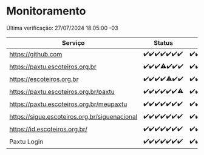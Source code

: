 # Monitoramento

Última verificação: 27/07/2024 18:05:00 -03

|Serviço|Status|Últimas 24h|
|---|---|---|
|https://github.com|<span title="2024-07-20: OK=24">✔️</span><span title="2024-07-21: OK=23">✔️</span><span title="2024-07-22: OK=23">✔️</span><span title="2024-07-23: OK=24">✔️</span><span title="2024-07-24: OK=24">✔️</span><span title="2024-07-25: OK=24">✔️</span><span title="2024-07-26: OK=21">✔️</span>|<span title="26/07/2024 18:06:00 -03 : 200">✔️</span><span title="26/07/2024 19:07:00 -03 : 200">✔️</span><span title="26/07/2024 20:06:00 -03 : 200">✔️</span><span title="26/07/2024 21:34:00 -03 : 200">✔️</span><span title="26/07/2024 22:55:00 -03 : 200">✔️</span><span title="26/07/2024 23:26:00 -03 : 200">✔️</span><span title="27/07/2024 00:09:00 -03 : 200">✔️</span><span title="27/07/2024 01:08:00 -03 : 200">✔️</span><span title="27/07/2024 02:07:00 -03 : 200">✔️</span><span title="27/07/2024 03:09:00 -03 : 200">✔️</span><span title="27/07/2024 04:08:00 -03 : 200">✔️</span><span title="27/07/2024 05:08:00 -03 : 200">✔️</span><span title="27/07/2024 06:07:00 -03 : 200">✔️</span><span title="27/07/2024 07:07:00 -03 : 200">✔️</span><span title="27/07/2024 08:06:00 -03 : 200">✔️</span><span title="27/07/2024 09:13:00 -03 : 200">✔️</span><span title="27/07/2024 10:08:00 -03 : 200">✔️</span><span title="27/07/2024 11:06:00 -03 : 200">✔️</span><span title="27/07/2024 12:06:00 -03 : 200">✔️</span><span title="27/07/2024 13:08:00 -03 : 200">✔️</span><span title="27/07/2024 14:06:00 -03 : 200">✔️</span><span title="27/07/2024 15:09:00 -03 : 200">✔️</span><span title="27/07/2024 16:03:00 -03 : 200">✔️</span><span title="27/07/2024 17:06:00 -03 : 200">✔️</span><span title="27/07/2024 18:05:00 -03 : 200">✔️</span>|
|https://paxtu.escoteiros.org.br|<span title="2024-07-20: OK=24">✔️</span><span title="2024-07-21: OK=23">✔️</span><span title="2024-07-22: OK=23">✔️</span><span title="2024-07-23: OK=23, Falhas=1">⚠️</span><span title="2024-07-24: OK=24">✔️</span><span title="2024-07-25: OK=24">✔️</span><span title="2024-07-26: OK=21">✔️</span>|<span title="26/07/2024 18:06:00 -03 : 200">✔️</span><span title="26/07/2024 19:07:00 -03 : 200">✔️</span><span title="26/07/2024 20:06:00 -03 : 200">✔️</span><span title="26/07/2024 21:34:00 -03 : 200">✔️</span><span title="26/07/2024 22:55:00 -03 : 200">✔️</span><span title="26/07/2024 23:26:00 -03 : 200">✔️</span><span title="27/07/2024 00:09:00 -03 : 200">✔️</span><span title="27/07/2024 01:08:00 -03 : 200">✔️</span><span title="27/07/2024 02:07:00 -03 : 200">✔️</span><span title="27/07/2024 03:09:00 -03 : 200">✔️</span><span title="27/07/2024 04:08:00 -03 : 200">✔️</span><span title="27/07/2024 05:08:00 -03 : 200">✔️</span><span title="27/07/2024 06:07:00 -03 : 200">✔️</span><span title="27/07/2024 07:07:00 -03 : 200">✔️</span><span title="27/07/2024 08:06:00 -03 : 200">✔️</span><span title="27/07/2024 09:13:00 -03 : 200">✔️</span><span title="27/07/2024 10:08:00 -03 : 200">✔️</span><span title="27/07/2024 11:06:00 -03 : 200">✔️</span><span title="27/07/2024 12:06:00 -03 : 200">✔️</span><span title="27/07/2024 13:08:00 -03 : 200">✔️</span><span title="27/07/2024 14:06:00 -03 : 200">✔️</span><span title="27/07/2024 15:09:00 -03 : 200">✔️</span><span title="27/07/2024 16:03:00 -03 : 200">✔️</span><span title="27/07/2024 17:06:00 -03 : 200">✔️</span><span title="27/07/2024 18:05:00 -03 : 200">✔️</span>|
|https://escoteiros.org.br|<span title="2024-07-20: OK=24">✔️</span><span title="2024-07-21: OK=23">✔️</span><span title="2024-07-22: OK=23">✔️</span><span title="2024-07-23: OK=24">✔️</span><span title="2024-07-24: OK=22, Falhas=2">⚠️</span><span title="2024-07-25: OK=24">✔️</span><span title="2024-07-26: OK=21">✔️</span>|<span title="26/07/2024 18:06:00 -03 : 200">✔️</span><span title="26/07/2024 19:07:00 -03 : 200">✔️</span><span title="26/07/2024 20:06:00 -03 : 200">✔️</span><span title="26/07/2024 21:34:00 -03 : 200">✔️</span><span title="26/07/2024 22:55:00 -03 : 200">✔️</span><span title="26/07/2024 23:26:00 -03 : 200">✔️</span><span title="27/07/2024 00:09:00 -03 : 200">✔️</span><span title="27/07/2024 01:08:00 -03 : 200">✔️</span><span title="27/07/2024 02:07:00 -03 : 200">✔️</span><span title="27/07/2024 03:09:00 -03 : 200">✔️</span><span title="27/07/2024 04:08:00 -03 : 200">✔️</span><span title="27/07/2024 05:08:00 -03 : 200">✔️</span><span title="27/07/2024 06:07:00 -03 : 200">✔️</span><span title="27/07/2024 07:07:00 -03 : 200">✔️</span><span title="27/07/2024 08:06:00 -03 : 200">✔️</span><span title="27/07/2024 09:13:00 -03 : 200">✔️</span><span title="27/07/2024 10:08:00 -03 : 200">✔️</span><span title="27/07/2024 11:06:00 -03 : 200">✔️</span><span title="27/07/2024 12:06:00 -03 : 200">✔️</span><span title="27/07/2024 13:08:00 -03 : 200">✔️</span><span title="27/07/2024 14:06:00 -03 : 200">✔️</span><span title="27/07/2024 15:09:00 -03 : 200">✔️</span><span title="27/07/2024 16:03:00 -03 : 200">✔️</span><span title="27/07/2024 17:06:00 -03 : 200">✔️</span><span title="27/07/2024 18:05:00 -03 : 200">✔️</span>|
|https://paxtu.escoteiros.org.br/paxtu|<span title="2024-07-20: OK=24">✔️</span><span title="2024-07-21: OK=23">✔️</span><span title="2024-07-22: OK=23">✔️</span><span title="2024-07-23: OK=24">✔️</span><span title="2024-07-24: OK=24">✔️</span><span title="2024-07-25: OK=24">✔️</span><span title="2024-07-26: OK=20, Falhas=1">⚠️</span>|<span title="26/07/2024 18:06:00 -03 : 200">✔️</span><span title="26/07/2024 19:07:00 -03 : 200">✔️</span><span title="26/07/2024 20:06:00 -03 : 200">✔️</span><span title="26/07/2024 21:34:00 -03 : 200">✔️</span><span title="26/07/2024 22:55:00 -03 : 200">✔️</span><span title="26/07/2024 23:26:00 -03 : 200">✔️</span><span title="27/07/2024 00:09:00 -03 : 200">✔️</span><span title="27/07/2024 01:08:00 -03 : 200">✔️</span><span title="27/07/2024 02:07:00 -03 : 200">✔️</span><span title="27/07/2024 03:09:00 -03 : 200">✔️</span><span title="27/07/2024 04:08:00 -03 : 200">✔️</span><span title="27/07/2024 05:08:00 -03 : 200">✔️</span><span title="27/07/2024 06:07:00 -03 : 200">✔️</span><span title="27/07/2024 07:07:00 -03 : 200">✔️</span><span title="27/07/2024 08:06:00 -03 : 200">✔️</span><span title="27/07/2024 09:13:00 -03 : 200">✔️</span><span title="27/07/2024 10:08:00 -03 : 200">✔️</span><span title="27/07/2024 11:06:00 -03 : 200">✔️</span><span title="27/07/2024 12:06:00 -03 : 200">✔️</span><span title="27/07/2024 13:08:00 -03 : 200">✔️</span><span title="27/07/2024 14:06:00 -03 : 200">✔️</span><span title="27/07/2024 15:09:00 -03 : 200">✔️</span><span title="27/07/2024 16:03:00 -03 : 200">✔️</span><span title="27/07/2024 17:07:00 -03 : 200">✔️</span><span title="27/07/2024 18:05:00 -03 : 200">✔️</span>|
|https://paxtu.escoteiros.org.br/meupaxtu|<span title="2024-07-20: OK=24">✔️</span><span title="2024-07-21: OK=23">✔️</span><span title="2024-07-22: OK=23">✔️</span><span title="2024-07-23: OK=24">✔️</span><span title="2024-07-24: OK=24">✔️</span><span title="2024-07-25: OK=24">✔️</span><span title="2024-07-26: OK=21">✔️</span>|<span title="26/07/2024 18:06:00 -03 : 200">✔️</span><span title="26/07/2024 19:07:00 -03 : 200">✔️</span><span title="26/07/2024 20:06:00 -03 : 200">✔️</span><span title="26/07/2024 21:34:00 -03 : 200">✔️</span><span title="26/07/2024 22:55:00 -03 : 200">✔️</span><span title="26/07/2024 23:26:00 -03 : 200">✔️</span><span title="27/07/2024 00:09:00 -03 : 200">✔️</span><span title="27/07/2024 01:08:00 -03 : 200">✔️</span><span title="27/07/2024 02:07:00 -03 : 200">✔️</span><span title="27/07/2024 03:09:00 -03 : 200">✔️</span><span title="27/07/2024 04:08:00 -03 : 200">✔️</span><span title="27/07/2024 05:08:00 -03 : 200">✔️</span><span title="27/07/2024 06:07:00 -03 : 200">✔️</span><span title="27/07/2024 07:07:00 -03 : 200">✔️</span><span title="27/07/2024 08:06:00 -03 : 200">✔️</span><span title="27/07/2024 09:13:00 -03 : 200">✔️</span><span title="27/07/2024 10:08:00 -03 : 200">✔️</span><span title="27/07/2024 11:06:00 -03 : 200">✔️</span><span title="27/07/2024 12:06:00 -03 : 200">✔️</span><span title="27/07/2024 13:08:00 -03 : 200">✔️</span><span title="27/07/2024 14:06:00 -03 : 200">✔️</span><span title="27/07/2024 15:09:00 -03 : 200">✔️</span><span title="27/07/2024 16:03:00 -03 : 200">✔️</span><span title="27/07/2024 17:07:00 -03 : 200">✔️</span><span title="27/07/2024 18:05:00 -03 : 200">✔️</span>|
|https://sigue.escoteiros.org.br/siguenacional|<span title="2024-07-20: OK=24">✔️</span><span title="2024-07-21: OK=23">✔️</span><span title="2024-07-22: OK=23">✔️</span><span title="2024-07-23: OK=24">✔️</span><span title="2024-07-24: OK=24">✔️</span><span title="2024-07-25: OK=24">✔️</span><span title="2024-07-26: OK=21">✔️</span>|<span title="26/07/2024 18:06:00 -03 : 200">✔️</span><span title="26/07/2024 19:07:00 -03 : 200">✔️</span><span title="26/07/2024 20:06:00 -03 : 200">✔️</span><span title="26/07/2024 21:34:00 -03 : 200">✔️</span><span title="26/07/2024 22:55:00 -03 : 200">✔️</span><span title="26/07/2024 23:26:00 -03 : 200">✔️</span><span title="27/07/2024 00:09:00 -03 : 200">✔️</span><span title="27/07/2024 01:08:00 -03 : 200">✔️</span><span title="27/07/2024 02:07:00 -03 : 200">✔️</span><span title="27/07/2024 03:09:00 -03 : 200">✔️</span><span title="27/07/2024 04:08:00 -03 : 200">✔️</span><span title="27/07/2024 05:08:00 -03 : 200">✔️</span><span title="27/07/2024 06:07:00 -03 : 200">✔️</span><span title="27/07/2024 07:07:00 -03 : 200">✔️</span><span title="27/07/2024 08:06:00 -03 : 200">✔️</span><span title="27/07/2024 09:13:00 -03 : 200">✔️</span><span title="27/07/2024 10:08:00 -03 : 200">✔️</span><span title="27/07/2024 11:06:00 -03 : 200">✔️</span><span title="27/07/2024 12:06:00 -03 : 200">✔️</span><span title="27/07/2024 13:08:00 -03 : 200">✔️</span><span title="27/07/2024 14:06:00 -03 : 200">✔️</span><span title="27/07/2024 15:09:00 -03 : 200">✔️</span><span title="27/07/2024 16:03:00 -03 : 200">✔️</span><span title="27/07/2024 17:07:00 -03 : 200">✔️</span><span title="27/07/2024 18:05:00 -03 : 200">✔️</span>|
|https://id.escoteiros.org.br/|<span title="2024-07-20: OK=24">✔️</span><span title="2024-07-21: OK=23">✔️</span><span title="2024-07-22: OK=23">✔️</span><span title="2024-07-23: OK=24">✔️</span><span title="2024-07-24: OK=24">✔️</span><span title="2024-07-25: OK=24">✔️</span><span title="2024-07-26: OK=21">✔️</span>|<span title="26/07/2024 18:06:00 -03 : 200">✔️</span><span title="26/07/2024 19:07:00 -03 : 200">✔️</span><span title="26/07/2024 20:06:00 -03 : 200">✔️</span><span title="26/07/2024 21:34:00 -03 : 200">✔️</span><span title="26/07/2024 22:55:00 -03 : 200">✔️</span><span title="26/07/2024 23:26:00 -03 : 200">✔️</span><span title="27/07/2024 00:09:00 -03 : 200">✔️</span><span title="27/07/2024 01:08:00 -03 : 200">✔️</span><span title="27/07/2024 02:07:00 -03 : 200">✔️</span><span title="27/07/2024 03:09:00 -03 : 200">✔️</span><span title="27/07/2024 04:08:00 -03 : 200">✔️</span><span title="27/07/2024 05:08:00 -03 : 200">✔️</span><span title="27/07/2024 06:07:00 -03 : 200">✔️</span><span title="27/07/2024 07:07:00 -03 : 200">✔️</span><span title="27/07/2024 08:06:00 -03 : 200">✔️</span><span title="27/07/2024 09:13:00 -03 : 200">✔️</span><span title="27/07/2024 10:08:00 -03 : 200">✔️</span><span title="27/07/2024 11:06:00 -03 : 200">✔️</span><span title="27/07/2024 12:06:00 -03 : 200">✔️</span><span title="27/07/2024 13:08:00 -03 : 200">✔️</span><span title="27/07/2024 14:06:00 -03 : 200">✔️</span><span title="27/07/2024 15:09:00 -03 : 200">✔️</span><span title="27/07/2024 16:03:00 -03 : 200">✔️</span><span title="27/07/2024 17:07:00 -03 : 200">✔️</span><span title="27/07/2024 18:05:00 -03 : 200">✔️</span>|
|Paxtu Login|<span title="2024-07-20: OK=24">✔️</span><span title="2024-07-21: OK=23">✔️</span><span title="2024-07-22: OK=23">✔️</span><span title="2024-07-23: OK=24">✔️</span><span title="2024-07-24: OK=24">✔️</span><span title="2024-07-25: OK=24">✔️</span><span title="2024-07-26: OK=21">✔️</span>|<span title="26/07/2024 18:06:00 -03 : 200">✔️</span><span title="26/07/2024 19:07:00 -03 : 200">✔️</span><span title="26/07/2024 20:06:00 -03 : 200">✔️</span><span title="26/07/2024 21:34:00 -03 : 200">✔️</span><span title="26/07/2024 22:55:00 -03 : 200">✔️</span><span title="26/07/2024 23:26:00 -03 : 200">✔️</span><span title="27/07/2024 00:09:00 -03 : 200">✔️</span><span title="27/07/2024 01:08:00 -03 : 200">✔️</span><span title="27/07/2024 02:07:00 -03 : 200">✔️</span><span title="27/07/2024 03:09:00 -03 : 200">✔️</span><span title="27/07/2024 04:08:00 -03 : 200">✔️</span><span title="27/07/2024 05:08:00 -03 : 200">✔️</span><span title="27/07/2024 06:07:00 -03 : 200">✔️</span><span title="27/07/2024 07:07:00 -03 : 200">✔️</span><span title="27/07/2024 08:06:00 -03 : 200">✔️</span><span title="27/07/2024 09:13:00 -03 : 200">✔️</span><span title="27/07/2024 10:08:00 -03 : 200">✔️</span><span title="27/07/2024 11:06:00 -03 : 200">✔️</span><span title="27/07/2024 12:06:00 -03 : 200">✔️</span><span title="27/07/2024 13:08:00 -03 : 200">✔️</span><span title="27/07/2024 14:06:00 -03 : 200">✔️</span><span title="27/07/2024 15:09:00 -03 : 200">✔️</span><span title="27/07/2024 16:03:00 -03 : 200">✔️</span><span title="27/07/2024 17:07:00 -03 : 200">✔️</span><span title="27/07/2024 18:05:00 -03 : 200">✔️</span>|
